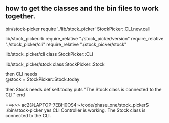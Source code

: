 ## how to get the classes and the bin files to work together. 
bin/stock-picker 
        require './lib/stock_picker'
        StockPicker::CLI.new.call

lib/stock_picker.rb 
        require_relative "./stock_picker/version"
        require_relative "./stock_picker/cli"
        require_relative "./stock_picker/stock"

lib/stock_picker/cli
        class StockPicker::CLI

lib/stock_picker/stock
        class StockPicker::Stock

then CLI needs        
        @stock = StockPicker::Stock.today

then Stock needs
        def self.today
            puts "The Stock class is connected to the CLI."
        end 

===>>>    ac2@LAPTOP-7EBH0OS4:~/code/phase_one/stock_picker$ ./bin/stock-picker
                yes CLI Controller is working.
                The Stock class is connected to the CLI.